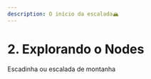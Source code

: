 ```yaml
---
description: O início da escalada🏔️
---
```


# 2. Explorando o Nodes

Escadinha ou escalada de montanha
